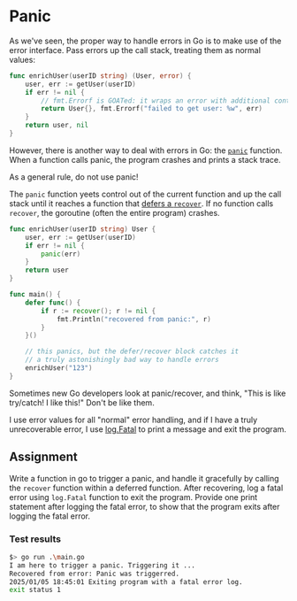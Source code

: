 # Panic

As we've seen, the proper way to handle errors in Go is to make use of the error interface. Pass errors up the call stack, treating them as normal values:
```go
func enrichUser(userID string) (User, error) {
    user, err := getUser(userID)
    if err != nil {
        // fmt.Errorf is GOATed: it wraps an error with additional context
        return User{}, fmt.Errorf("failed to get user: %w", err)
    }
    return user, nil
}
```
However, there is another way to deal with errors in Go: the [`panic`](https://golang.org/ref/spec#Handling_panics) function. When a function calls panic, the program crashes and prints a stack trace.

As a general rule, do not use panic!

The `panic` function yeets control out of the current function and up the call stack until it reaches a function that [defers a `recover`](https://go.dev/blog/defer-panic-and-recover). If no function calls `recover`, the goroutine (often the entire program) crashes.
```go
func enrichUser(userID string) User {
    user, err := getUser(userID)
    if err != nil {
        panic(err)
    }
    return user
}

func main() {
    defer func() {
        if r := recover(); r != nil {
            fmt.Println("recovered from panic:", r)
        }
    }()

    // this panics, but the defer/recover block catches it
    // a truly astonishingly bad way to handle errors
    enrichUser("123")
}
```
Sometimes new Go developers look at panic/recover, and think, "This is like try/catch! I like this!" Don't be like them.

I use error values for all "normal" error handling, and if I have a truly unrecoverable error, I use [log.Fatal](https://golang.org/pkg/log/#Fatal) to print a message and exit the program.

## Assignment
Write a function in go to trigger a panic, and handle it gracefully by calling the `recover` function within a deferred function. After recovering, log a fatal error using `log.Fatal` function to exit the program. Provide one print statement after logging the fatal error, to show that the program exits after logging the fatal error. 

### Test results
```bash
$> go run .\main.go
I am here to trigger a panic. Triggering it ...
Recovered from error: Panic was triggerred.
2025/01/05 18:45:01 Exiting program with a fatal error log.
exit status 1
```